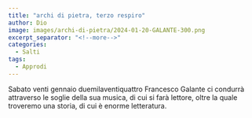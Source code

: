 ```yaml
---
title: "archi di pietra, terzo respiro"
author: Dio
image: images/archi-di-pietra/2024-01-20-GALANTE-300.png
excerpt_separator: "<!--more-->"
categories:
  - Salti
tags:
  - Approdi
---
```


Sabato venti gennaio duemilaventiquattro Francesco Galante ci condurrà attraverso le soglie della sua musica, di cui si farà lettore, oltre la quale troveremo una storia, di cui è enorme letteratura.
